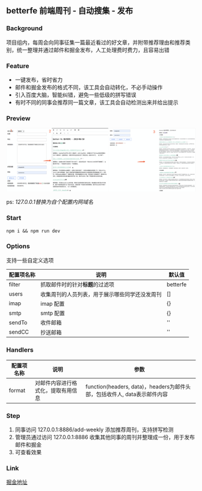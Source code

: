 ## betterfe 前端周刊 - 自动搜集 - 发布

### Background

项目组内，每周会向同事征集一篇最近看过的好文章，并附带推荐理由和推荐类别，统一整理并通过邮件和掘金发布，人工处理费时费力，且容易出错

### Feature

- 一键发布，省时省力
- 邮件和掘金发布的格式不同，该工具会自动转化，不必手动操作
- 引入百度大脑，智能纠错，避免一些低级的拼写错误
- 有时不同的同事会推荐同一篇文章，该工具会自动检测出来并给出提示

### Preview
<img src="./public/weekly-publish.png" />

ps: *127.0.0.1替换为自个配置内网域名*
### Start

```node
npm i && npm run dev
```

### Options

支持一些自定义选项

配置项名称 | 说明 | 默认值 |
---- | --- | --- |
filter | 抓取邮件时的针对**标题**的过滤项 | betterfe 
users | 收集周刊的人员列表，用于展示哪些同学还没发周刊 | []
imap | imap 配置 | {} |
smtp | smtp 配置 | {} |
sendTo | 收件邮箱 | '' |
sendCC | 抄送邮箱 | '' |

### Handlers

配置项名称 | 说明 | 参数 |
---- | --- | --- |
format | 对邮件内容进行格式化，提取有用信息 | function(headers, data)，headers为邮件头部，包括收件人, data表示邮件内容 |

### Step

1. 同事访问 127.0.0.1:8886/add-weekly 添加推荐周刊，支持拼写检测
2. 管理员通过访问 127.0.0.1:8886 收集其他同事的周刊并整理成一份，用于发布邮件和掘金
3. 可查看效果

### Link

[掘金地址](https://juejin.im/user/5bfd30cd6fb9a049bb7c064d)
